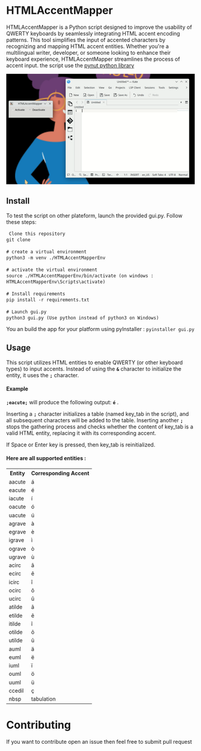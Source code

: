# HTMLAccentMapper
HTMLAccentMapper is a Python script designed to improve the usability of QWERTY keyboards by seamlessly integrating HTML accent encoding patterns. This tool simplifies the input of accented characters by recognizing and mapping HTML accent entities. Whether you're a multilingual writer, developer, or someone looking to enhance their keyboard experience, HTMLAccentMapper streamlines the process of accent input.
the script use the [pynut python library](https://pynput.readthedocs.io/en/latest/)

![test screenshot](/screenshot/test.gif)

## Install
To test the script on other plateform, launch the provided gui.py. Follow these steps:

```
 Clone this repository
git clone

# create a virtual environment
python3 -m venv ./HTMLAccentMapperEnv

# activate the virtual environment
source ./HTMLAccentMapperEnv/bin/activate (on windows : HTMLAccentMapperEnv\Scripts\activate)

# Install requirements
pip install -r requirements.txt

# Launch gui.py
python3 gui.py (Use python instead of python3 on Windows)
```

You an build the app for your platform using pyInstaller : `pyinstaller gui.py`
  
## Usage

This script utilizes HTML entities to enable QWERTY (or other keyboard types) to input accents. Instead of using the **`&`** character to initialize the entity, it uses the **`;`** character.

<h4>Example</h4>

**`;eacute;`** will produce the following output: **`é`** .

Inserting a **`;`** character initializes a table (named key_tab in the script), and all subsequent characters will be added to the table. Inserting another **`;`** stops the gathering process and checks whether the content of key_tab is a valid HTML entity, replacing it with its corresponding accent.

If Space or Enter key is pressed, then key_tab is reinitialized.

<h4>Here are all supported entities :</h4>

<table>
    <tr>
        <th>Entity</th>
        <th>Corresponding Accent</th>
    </tr>
    <tr>
        <td>aacute</td>
        <td>á</td>
    </tr>
    <tr>
        <td>eacute</td>
        <td>é</td>
    </tr>
    <tr>
        <td>iacute</td>
        <td>í</td>
    </tr>
    <tr>
        <td>oacute</td>
        <td>ó</td>
    </tr>
    <tr>
        <td>uacute</td>
        <td>ú</td>
    </tr>
    <tr>
        <td>agrave</td>
        <td>à</td>
    </tr>
    <tr>
        <td>egrave</td>
        <td>è</td>
    </tr>
    <tr>
        <td>igrave</td>
        <td>ì</td>
    </tr>
    <tr>
        <td>ograve</td>
        <td>ò</td>
    </tr>
    <tr>
        <td>ugrave</td>
        <td>ù</td>
    </tr>
    <tr>
        <td>acirc</td>
        <td>â</td>
    </tr>
    <tr>
        <td>ecirc</td>
        <td>ê</td>
    </tr>
    <tr>
        <td>icirc</td>
        <td>î</td>
    </tr>
    <tr>
        <td>ocirc</td>
        <td>ô</td>
    </tr>
    <tr>
        <td>ucirc</td>
        <td>û</td>
    </tr>
    <tr>
        <td>atilde</td>
        <td>ã</td>
    </tr>
    <tr>
        <td>etilde</td>
        <td>ẽ</td>
    </tr>
    <tr>
        <td>itilde</td>
        <td>ĩ</td>
    </tr>
    <tr>
        <td>otilde</td>
        <td>õ</td>
    </tr>
    <tr>
        <td>utilde</td>
        <td>ũ</td>
    </tr>
    <tr>
        <td>auml</td>
        <td>ä</td>
    </tr>
    <tr>
        <td>euml</td>
        <td>ë</td>
    </tr>
    <tr>
        <td>iuml</td>
        <td>ï</td>
    </tr>
    <tr>
        <td>ouml</td>
        <td>ö</td>
    </tr>
    <tr>
        <td>uuml</td>
        <td>ü</td>
    </tr>
    <tr>
        <td>ccedil</td>
        <td>ç</td>
    </tr>
    <tr>
        <td>nbsp</td>
        <td>tabulation</td>
    </tr>
</table>

# Contributing
If you want to contribute open an issue then feel free to submit pull request

